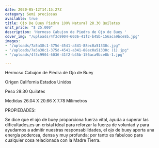 ```yaml
---
date: 2020-05-12T14:15:27Z
category: Semi preciosas
available: true
title: Ojo De Buey Piedra 100% Natural 28.30 Quilates
unit_price: "$ 25.000"
description: 'Hermoso Cabujon de Piedra de Ojo de Buey '
cover_img: "/uploads/4f3c9904-6036-41f2-b45b-156aca9bce8b.jpg"
images:
- "/uploads/7a5a38c1-375d-4541-a341-88ec0a51330c.jpg"
- "/uploads/7a5a38c1-375d-4541-a341-88ec0a51330c (1).jpg"
- "/uploads/4f3c9904-6036-41f2-b45b-156aca9bce8b-1.jpg"

---
```

Hermoso Cabujon de Piedra de Ojo de Buey 

Origen California Estados Unidos 

Peso 28.30 Quilates 

Medidas 26.04 X 20.66 X 7.78 Milímetros 

PROPIEDADES:

Se dice que el ojo de buey proporciona fuerza vital, ayuda a superar las dificultades,es un cristal ideal para reforzar la fuerza de voluntad y para ayudarnos a admitir nuestras responsabilidades, el ojo de buey aporta una energía poderosa, densa y muy profunda; por tanto es fabuloso para cualquier cosa relacionada con la Madre Tierra.